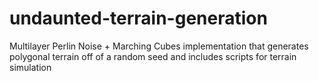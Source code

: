 # undaunted-terrain-generation
Multilayer Perlin Noise + Marching Cubes implementation that generates polygonal terrain off of a random seed and includes scripts for terrain simulation
